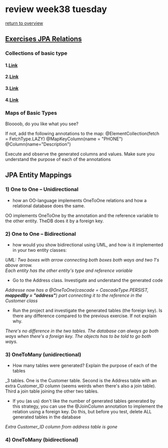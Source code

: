 # review week38 tuesday  
[return to overview](https://github.com/cph-ms782/review_week38)  

  
## [Exercises JPA Relations](https://docs.google.com/document/d/18gU-VJALIQTQeoMx-jmhVq9fb_G7PN4HC_qr7nArkhg/edit#)   
### Collections of basic type  

#### 1.[Link](https://github.com/cph-ms782/review_week38_tuesday/blob/a5b11b3bca65d8cf063b30e57c73a24ae26cf99c/src/main/java/entities/Customer.java#L18)  

#### 2.[Link](https://github.com/cph-ms782/review_week38_tuesday/blob/a5b11b3bca65d8cf063b30e57c73a24ae26cf99c/src/main/java/entities/Customer.java#L29)  

#### 3.[Link](https://github.com/cph-ms782/review_week38_tuesday/blob/master/src/main/java/test/Tester.java)  

#### 4.[Link](https://github.com/cph-ms782/review_week38_tuesday/blob/7475e9e6acd397f7fbf841823579e9163ab8be5a/src/main/java/entities/Customer.java#L27)  
  


### Maps of Basic Types  
Bloooob, do you like what you see?  

If not, add the following annotations to the map:
@ElementCollection(fetch = FetchType.LAZY)
@MapKeyColumn(name = "PHONE")
@Column(name="Description")

Execute and observe the generated columns and values. Make sure you understand the purpose of each of the annotations

## JPA Entity Mappings  

### 1) One to One – Unidirectional  
* how an OO-language implements OneToOne relations and how a relational database does the same.

OO implements OneToOne by the annotation and the reference variable to the other entity. TheDB does it by a foreign key.  

### 2) One to One – Bidirectional  
  * how would you show bidirectional using UML, and how is it implemented in your two entity classes:  
  
_UML: Two boxes with arrow connecting both boxes both ways and two 1's above arrow.  
Each entity has the other entity's type and reference variable_  

* Go to the Address class. Investigate and understand the generated code

_Addresse now has a @OneToOne(cascade = CascadeType.PERSIST, **mappedBy = "address"**) part connecting it to the reference in the Customer class_

* Run the project and investigate the generated tables (the foreign key). Is there any difference compared to the previous exercise. If not explain why.  

_There's no difference in the two tables. The database can always go both ways when there's a foreign key. The objects has to be told to go both ways._
 

### 3) OneToMany (unidirectional)  
 * How many tables were generated? Explain the purpose of each of the tables  

_3 tables. One is the Customer table. Second is the Address table with an extra Customer_ID column (seems weirds when there's also a join table). Third a join table joining the other two tables. 

 * If you (as us) don't like the number of generated tables generated by this strategy, you can use the @JoinColumn annotation to implement the relation using a foreign key. Do this, but before you test, delete ALL generated tables in the database  

_Extra Customer_ID column from address table is gone_



### 4) OneToMany (bidirectional)  


